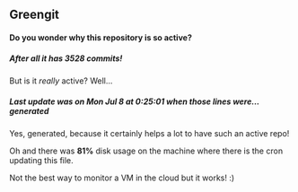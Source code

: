 ## Greengit

#### Do you wonder why this repository is so active?

##### After all it has 3528 commits!

But is it *really* active? Well...

##### Last update was on Mon Jul 8 at 0:25:01 when those lines were... generated

Yes, generated, because it certainly helps a lot to have such an active repo!

Oh and there was **81%** disk usage on the machine
where there is the cron updating this file.

Not the best way to monitor a VM in the cloud but it works! :)

